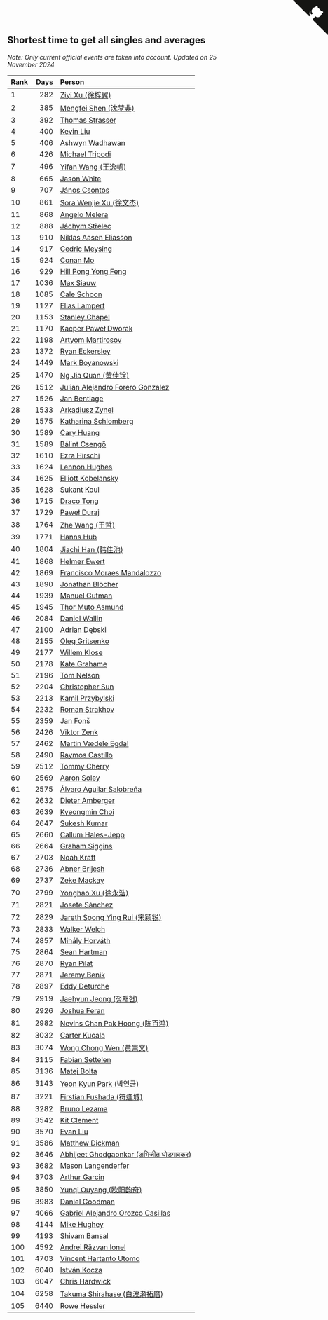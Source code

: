 ## Shortest time to get all singles and averages

*Note: Only current official events are taken into account.*
*Updated on 25 November 2024*

| Rank | Days | Person |
| :--- | ---: | :--- |
| 1 | 282 | [Ziyi Xu (徐梓翼)](https://www.worldcubeassociation.org/persons/2023XUZI01) |
| 2 | 385 | [Mengfei Shen (沈梦非)](https://www.worldcubeassociation.org/persons/2018SHEN07) |
| 3 | 392 | [Thomas Strasser](https://www.worldcubeassociation.org/persons/2022STRA10) |
| 4 | 400 | [Kevin Liu](https://www.worldcubeassociation.org/persons/2023LIUK02) |
| 5 | 406 | [Ashwyn Wadhawan](https://www.worldcubeassociation.org/persons/2022WADH02) |
| 6 | 426 | [Michael Tripodi](https://www.worldcubeassociation.org/persons/2021TRIP01) |
| 7 | 496 | [Yifan Wang (王逸帆)](https://www.worldcubeassociation.org/persons/2017WANY29) |
| 8 | 665 | [Jason White](https://www.worldcubeassociation.org/persons/2016WHIT16) |
| 9 | 707 | [János Csontos](https://www.worldcubeassociation.org/persons/2022CSON01) |
| 10 | 861 | [Sora Wenjie Xu (徐文杰)](https://www.worldcubeassociation.org/persons/2016XUWE02) |
| 11 | 868 | [Angelo Melera](https://www.worldcubeassociation.org/persons/2022MELE01) |
| 12 | 888 | [Jáchym Střelec](https://www.worldcubeassociation.org/persons/2022STRE03) |
| 13 | 910 | [Niklas Aasen Eliasson](https://www.worldcubeassociation.org/persons/2021ELIA01) |
| 14 | 917 | [Cedric Meysing](https://www.worldcubeassociation.org/persons/2017MEYS02) |
| 15 | 924 | [Conan Mo](https://www.worldcubeassociation.org/persons/2020MOCO01) |
| 16 | 929 | [Hill Pong Yong Feng](https://www.worldcubeassociation.org/persons/2017FENG10) |
| 17 | 1036 | [Max Siauw](https://www.worldcubeassociation.org/persons/2017SIAU02) |
| 18 | 1085 | [Cale Schoon](https://www.worldcubeassociation.org/persons/2014SCHO02) |
| 19 | 1127 | [Elias Lampert](https://www.worldcubeassociation.org/persons/2021LAMP01) |
| 20 | 1153 | [Stanley Chapel](https://www.worldcubeassociation.org/persons/2016CHAP04) |
| 21 | 1170 | [Kacper Paweł Dworak](https://www.worldcubeassociation.org/persons/2020DWOR01) |
| 22 | 1198 | [Artyom Martirosov](https://www.worldcubeassociation.org/persons/2016MART29) |
| 23 | 1372 | [Ryan Eckersley](https://www.worldcubeassociation.org/persons/2019ECKE02) |
| 24 | 1449 | [Mark Boyanowski](https://www.worldcubeassociation.org/persons/2014BOYA01) |
| 25 | 1470 | [Ng Jia Quan (黄佳铨)](https://www.worldcubeassociation.org/persons/2015QUAN03) |
| 26 | 1512 | [Julian Alejandro Forero Gonzalez](https://www.worldcubeassociation.org/persons/2018GONZ30) |
| 27 | 1526 | [Jan Bentlage](https://www.worldcubeassociation.org/persons/2010BENT01) |
| 28 | 1533 | [Arkadiusz Żynel](https://www.worldcubeassociation.org/persons/2018ZYNE01) |
| 29 | 1575 | [Katharina Schlomberg](https://www.worldcubeassociation.org/persons/2020SCHL01) |
| 30 | 1589 | [Cary Huang](https://www.worldcubeassociation.org/persons/2015HUAN48) |
| 31 | 1589 | [Bálint Csengő](https://www.worldcubeassociation.org/persons/2019CSEN01) |
| 32 | 1610 | [Ezra Hirschi](https://www.worldcubeassociation.org/persons/2019HIRS01) |
| 33 | 1624 | [Lennon Hughes](https://www.worldcubeassociation.org/persons/2017HUGH04) |
| 34 | 1625 | [Elliott Kobelansky](https://www.worldcubeassociation.org/persons/2019KOBE03) |
| 35 | 1628 | [Sukant Koul](https://www.worldcubeassociation.org/persons/2014KOUL01) |
| 36 | 1715 | [Draco Tong](https://www.worldcubeassociation.org/persons/2020TONG02) |
| 37 | 1729 | [Paweł Duraj](https://www.worldcubeassociation.org/persons/2016DURA09) |
| 38 | 1764 | [Zhe Wang (王哲)](https://www.worldcubeassociation.org/persons/2019WANZ21) |
| 39 | 1771 | [Hanns Hub](https://www.worldcubeassociation.org/persons/2013HUBH01) |
| 40 | 1804 | [Jiachi Han (韩佳池)](https://www.worldcubeassociation.org/persons/2014HANJ02) |
| 41 | 1868 | [Helmer Ewert](https://www.worldcubeassociation.org/persons/2015EWER01) |
| 42 | 1869 | [Francisco Moraes Mandalozzo](https://www.worldcubeassociation.org/persons/2017MAND13) |
| 43 | 1890 | [Jonathan Blöcher](https://www.worldcubeassociation.org/persons/2018BLOC01) |
| 44 | 1939 | [Manuel Gutman](https://www.worldcubeassociation.org/persons/2017GUTM01) |
| 45 | 1945 | [Thor Muto Asmund](https://www.worldcubeassociation.org/persons/2017ASMU01) |
| 46 | 2084 | [Daniel Wallin](https://www.worldcubeassociation.org/persons/2013WALL03) |
| 47 | 2100 | [Adrian Dębski](https://www.worldcubeassociation.org/persons/2017DEBS01) |
| 48 | 2155 | [Oleg Gritsenko](https://www.worldcubeassociation.org/persons/2011GRIT01) |
| 49 | 2177 | [Willem Klose](https://www.worldcubeassociation.org/persons/2017KLOS01) |
| 50 | 2178 | [Kate Grahame](https://www.worldcubeassociation.org/persons/2018GRAH05) |
| 51 | 2196 | [Tom Nelson](https://www.worldcubeassociation.org/persons/2013NELS01) |
| 52 | 2204 | [Christopher Sun](https://www.worldcubeassociation.org/persons/2017SUNC02) |
| 53 | 2213 | [Kamil Przybylski](https://www.worldcubeassociation.org/persons/2016PRZY01) |
| 54 | 2232 | [Roman Strakhov](https://www.worldcubeassociation.org/persons/2012STRA02) |
| 55 | 2359 | [Jan Fonš](https://www.worldcubeassociation.org/persons/2017FONS04) |
| 56 | 2426 | [Viktor Zenk](https://www.worldcubeassociation.org/persons/2016ZENK01) |
| 57 | 2462 | [Martin Vædele Egdal](https://www.worldcubeassociation.org/persons/2013EGDA02) |
| 58 | 2490 | [Raymos Castillo](https://www.worldcubeassociation.org/persons/2017CAST41) |
| 59 | 2512 | [Tommy Cherry](https://www.worldcubeassociation.org/persons/2015CHER07) |
| 60 | 2569 | [Aaron Soley](https://www.worldcubeassociation.org/persons/2017SOLE01) |
| 61 | 2575 | [Álvaro Aguilar Salobreña](https://www.worldcubeassociation.org/persons/2015SALO01) |
| 62 | 2632 | [Dieter Amberger](https://www.worldcubeassociation.org/persons/2016AMBE02) |
| 63 | 2639 | [Kyeongmin Choi](https://www.worldcubeassociation.org/persons/2017CHOI07) |
| 64 | 2647 | [Sukesh Kumar](https://www.worldcubeassociation.org/persons/2017KUMA30) |
| 65 | 2660 | [Callum Hales-Jepp](https://www.worldcubeassociation.org/persons/2012HALE01) |
| 66 | 2664 | [Graham Siggins](https://www.worldcubeassociation.org/persons/2016SIGG01) |
| 67 | 2703 | [Noah Kraft](https://www.worldcubeassociation.org/persons/2016KRAF01) |
| 68 | 2736 | [Abner Brijesh](https://www.worldcubeassociation.org/persons/2016BRIJ01) |
| 69 | 2737 | [Zeke Mackay](https://www.worldcubeassociation.org/persons/2015MACK06) |
| 70 | 2799 | [Yonghao Xu (徐永浩)](https://www.worldcubeassociation.org/persons/2017XUYO01) |
| 71 | 2821 | [Josete Sánchez](https://www.worldcubeassociation.org/persons/2015SANC18) |
| 72 | 2829 | [Jareth Soong Ying Rui (宋颖锐)](https://www.worldcubeassociation.org/persons/2016SOON01) |
| 73 | 2833 | [Walker Welch](https://www.worldcubeassociation.org/persons/2011WELC01) |
| 74 | 2857 | [Mihály Horváth](https://www.worldcubeassociation.org/persons/2016HORV04) |
| 75 | 2864 | [Sean Hartman](https://www.worldcubeassociation.org/persons/2016HART02) |
| 76 | 2870 | [Ryan Pilat](https://www.worldcubeassociation.org/persons/2016PILA03) |
| 77 | 2871 | [Jeremy Benik](https://www.worldcubeassociation.org/persons/2016BENI05) |
| 78 | 2897 | [Eddy Deturche](https://www.worldcubeassociation.org/persons/2014DETU01) |
| 79 | 2919 | [Jaehyun Jeong (정재현)](https://www.worldcubeassociation.org/persons/2016JEON02) |
| 80 | 2926 | [Joshua Feran](https://www.worldcubeassociation.org/persons/2011FERA01) |
| 81 | 2982 | [Nevins Chan Pak Hoong (陈百鸿)](https://www.worldcubeassociation.org/persons/2010CHAN20) |
| 82 | 3032 | [Carter Kucala](https://www.worldcubeassociation.org/persons/2015KUCA01) |
| 83 | 3074 | [Wong Chong Wen (黄崇文)](https://www.worldcubeassociation.org/persons/2014WENW01) |
| 84 | 3115 | [Fabian Settelen](https://www.worldcubeassociation.org/persons/2015SETT01) |
| 85 | 3136 | [Matej Bolta](https://www.worldcubeassociation.org/persons/2015BOLT01) |
| 86 | 3143 | [Yeon Kyun Park (박연균)](https://www.worldcubeassociation.org/persons/2016PARK10) |
| 87 | 3221 | [Firstian Fushada (符逢城)](https://www.worldcubeassociation.org/persons/2015FUSH01) |
| 88 | 3282 | [Bruno Lezama](https://www.worldcubeassociation.org/persons/2014LEZA02) |
| 89 | 3542 | [Kit Clement](https://www.worldcubeassociation.org/persons/2008CLEM01) |
| 90 | 3570 | [Evan Liu](https://www.worldcubeassociation.org/persons/2009LIUE01) |
| 91 | 3586 | [Matthew Dickman](https://www.worldcubeassociation.org/persons/2013DICK01) |
| 92 | 3646 | [Abhijeet Ghodgaonkar (अभिजीत घोडगावकर)](https://www.worldcubeassociation.org/persons/2013GHOD01) |
| 93 | 3682 | [Mason Langenderfer](https://www.worldcubeassociation.org/persons/2013LANG03) |
| 94 | 3703 | [Arthur Garcin](https://www.worldcubeassociation.org/persons/2014GARC27) |
| 95 | 3850 | [Yunqi Ouyang (欧阳韵奇)](https://www.worldcubeassociation.org/persons/2007YUNQ01) |
| 96 | 3983 | [Daniel Goodman](https://www.worldcubeassociation.org/persons/2013GOOD01) |
| 97 | 4066 | [Gabriel Alejandro Orozco Casillas](https://www.worldcubeassociation.org/persons/2008CASI01) |
| 98 | 4144 | [Mike Hughey](https://www.worldcubeassociation.org/persons/2007HUGH01) |
| 99 | 4193 | [Shivam Bansal](https://www.worldcubeassociation.org/persons/2011BANS02) |
| 100 | 4592 | [Andrei Răzvan Ionel](https://www.worldcubeassociation.org/persons/2012IONE01) |
| 101 | 4703 | [Vincent Hartanto Utomo](https://www.worldcubeassociation.org/persons/2010UTOM01) |
| 102 | 6040 | [István Kocza](https://www.worldcubeassociation.org/persons/2005KOCZ01) |
| 103 | 6047 | [Chris Hardwick](https://www.worldcubeassociation.org/persons/2003HARD01) |
| 104 | 6258 | [Takuma Shirahase (白波瀬拓磨)](https://www.worldcubeassociation.org/persons/2007SHIR01) |
| 105 | 6440 | [Rowe Hessler](https://www.worldcubeassociation.org/persons/2007HESS01) |


<a href="https://github.com/JustinTimeCuber/wca_statistics" class="github-corner" aria-label="View source on Github"><svg width="80" height="80" viewBox="0 0 250 250" style="fill:#151513; color:#fff; position: absolute; top: 0; border: 0; right: 0;" aria-hidden="true"><path d="M0,0 L115,115 L130,115 L142,142 L250,250 L250,0 Z"></path><path d="M128.3,109.0 C113.8,99.7 119.0,89.6 119.0,89.6 C122.0,82.7 120.5,78.6 120.5,78.6 C119.2,72.0 123.4,76.3 123.4,76.3 C127.3,80.9 125.5,87.3 125.5,87.3 C122.9,97.6 130.6,101.9 134.4,103.2" fill="currentColor" style="transform-origin: 130px 106px;" class="octo-arm"></path><path d="M115.0,115.0 C114.9,115.1 118.7,116.5 119.8,115.4 L133.7,101.6 C136.9,99.2 139.9,98.4 142.2,98.6 C133.8,88.0 127.5,74.4 143.8,58.0 C148.5,53.4 154.0,51.2 159.7,51.0 C160.3,49.4 163.2,43.6 171.4,40.1 C171.4,40.1 176.1,42.5 178.8,56.2 C183.1,58.6 187.2,61.8 190.9,65.4 C194.5,69.0 197.7,73.2 200.1,77.6 C213.8,80.2 216.3,84.9 216.3,84.9 C212.7,93.1 206.9,96.0 205.4,96.6 C205.1,102.4 203.0,107.8 198.3,112.5 C181.9,128.9 168.3,122.5 157.7,114.1 C157.9,116.9 156.7,120.9 152.7,124.9 L141.0,136.5 C139.8,137.7 141.6,141.9 141.8,141.8 Z" fill="currentColor" class="octo-body"></path></svg></a><style>.github-corner:hover .octo-arm{animation:octocat-wave 560ms ease-in-out}@keyframes octocat-wave{0%,100%{transform:rotate(0)}20%,60%{transform:rotate(-25deg)}40%,80%{transform:rotate(10deg)}}@media (max-width:500px){.github-corner:hover .octo-arm{animation:none}.github-corner .octo-arm{animation:octocat-wave 560ms ease-in-out}}</style>
